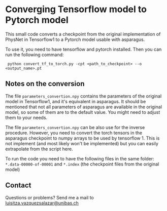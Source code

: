 # Converging Tensorflow model to Pytorch model

This small code converts a checkpoint from the original implementation of PhysNet in Tensorflow1 to a Pytorch model usable with
asparagus. 

To use it, you need to have tensorflow and pytorch installed. Then you can run the following command:
   ```
    python convert_tf_to_torch.py -cpt <path_to_checkpoint> --o <output_name>.pt
   ```

## Notes on the conversion
The file `parameters_convertion.npy` contains the parameters of the original model in Tensorflow1, and it's equivalent in asparagus. 
It should be mentioned that not all parameters of asparagus are available in the original model, so some of them are
to the default value. You might need to adjust them to your needs.

The file `parameters_convertion.npy` can be also use for the inverse procedure. However, you need to convert the 
torch tensors in the asparagus checkpoint to numpy arrays to be used by tensorflow 1. This is not implement (and most
likely won't be implemented) but you can easily extrapolate from the script here. 

To run the code you need to have the following files in the same folder: 
`*.data-00000-of-00001` and `*.index` (the checkpoint files from the original model)

## Contact
Questions or problems? Send me a mail to <luisitza.vazquezsalazar@unibas.ch>
